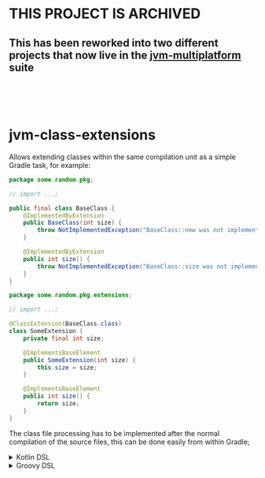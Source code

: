 # **THIS PROJECT IS ARCHIVED**
## This has been reworked into two different projects that now live in the [jvm-multiplatform](https://github.com/terrarium-earth/jvm-multiplatform) suite
<br/>
<br/>
<br/>

# jvm-class-extensions
Allows extending classes within the same compilation unit as a simple Gradle task, for example:

```java
package some.random.pkg;

// import ...;

public final class BaseClass {
    @ImplementedByExtension
    public BaseClass(int size) {
        throw NotImplementedException("BaseClass::new was not implemented properly.");
    }

    @ImplementedByExtension
    public int size() {
        throw NotImplementedException("BaseClass::size was not implemented properly.");
    }
}
```

```java
package some.random.pkg.extensions;

// import ...;

@ClassExtension(BaseClass.class)
class SomeExtension {
    private final int size;

    @ImplementsBaseElement
    public SomeExtension(int size) {
        this.size = size;
    }

    @ImplementsBaseElement
    public int size() {
        return size;
    }
}
```

The class file processing has to be implemented after the normal compilation of the source files, this can be done easily from within Gradle;

<details><summary>Kotlin DSL</summary>

```kotlin
classExtensions {
    registerForSourceSet(sourceSets.main.get(), "some.random.pkg.extensions")
    registerForSourceSet(sourceSets.main.get(), kotlin.sourceSets.main.get().kotlin, "some.random.pkg.extensions")
    registerForSourceSet(sourceSets.main.get(), sourceSets.main.get().groovy, "some.random.pkg.extensions")
}
```
</details>

<details><summary>Groovy DSL</summary>

```groovy
classExtensions {
    registerForSourceSet sourceSets.main, "some.random.pkg.extensions"
    registerForSourceSet sourceSets.main, kotlin.sourceSets.main.kotlin, "some.random.pkg.extensions"
    registerForSourceSet sourceSets.main, sourceSets.main.groovy, "some.random.pkg.extensions"
}
```
</details>
